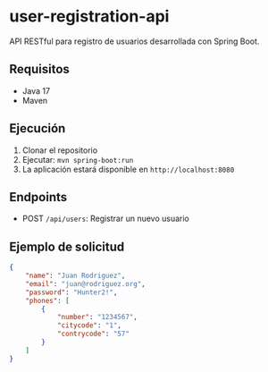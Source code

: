 # user-registration-api

API RESTful para registro de usuarios desarrollada con Spring Boot.

## Requisitos

- Java 17
- Maven

## Ejecución

1. Clonar el repositorio
2. Ejecutar: `mvn spring-boot:run`
3. La aplicación estará disponible en `http://localhost:8080`

## Endpoints

- POST `/api/users`: Registrar un nuevo usuario

## Ejemplo de solicitud

```json
{
    "name": "Juan Rodriguez",
    "email": "juan@rodriguez.org",
    "password": "Hunter2!",
    "phones": [
        {
            "number": "1234567",
            "citycode": "1",
            "contrycode": "57"
        }
    ]
}
